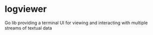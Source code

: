 # logviewer
Go lib providing a terminal UI for viewing and interacting with multiple streams of textual data
